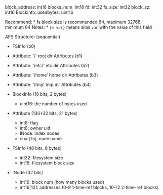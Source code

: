 block\_address: int16
blocks\_num: int16
fd: int32
fs\_size: int32
block\_sz: int16
BlockInfo::usedbytes: uint16



Recommend:
    * fs block size is recommended 64, maximum 32768, minimum 64
Notes:
    * `{= var}` means alias `var` with the value of this field 

AFS Structure: (sequential)
* FSInfo (b0)
* Attribute: '/' root dir Attributes (b1)
* Attribute: '/etc/' etc dir Attributes (b2)
* Attribute: '/home' home dir Attributes (b3)
* Attribute: '/tmp' tmp dir Attributes (b4)


* BlockInfo (16 bits, 2 bytes)
    * uint16: the number of bytes used

* Attribute (136+32 bits, 21 bytes)
    * int8: flag
    * int8: owner uid
    * INode: index nodes
    * char[15]: node name

* FSInfo (48 bits, 8 bytes)
    * int32: filesystem size
    * int16: filesystem block size

* INode (32 bits)
    * int16: block num (how many blocks used)
    * int16[13]: addresses (0-9 1-time-ref blocks, 10-12 2-time-ref blocks)

